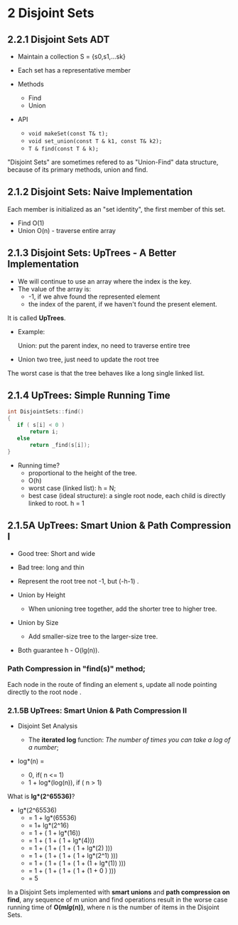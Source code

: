 # 2 Disjoint Sets

## 2.2.1 Disjoint Sets ADT
* Maintain a collection S = {s0,s1,...sk}
* Each set has a representative member

* Methods
  * Find
  * Union
 
* API
  * `void makeSet(const T& t);`
  * `void set_union(const T & k1, const T& k2);`
  * `T & find(const T & k);`

"Disjoint Sets" are sometimes refered to as "Union-Find" data structure, because of its primary methods, union and find.

## 2.1.2 Disjoint Sets: Naive Implementation

Each member is initialized as an "set identity", the first member of this set. 

- Find O(1)
- Union O(n) - traverse entire array

## 2.1.3 Disjoint Sets: UpTrees - A Better Implementation

* We will continue to use an array where the index is the key.
* The value of the array is:
   * -1, if we ahve found the represented element
   * the index of the parent, if we haven't found the present element.
   
 It is called __UpTrees__.
 
* Example:

  Union: put the parent index, no need to traverse entire tree 

- Union two tree, just need to update the root tree
 
 The worst case is that the tree behaves like a long single linked list.
 
## 2.1.4 UpTrees: Simple Running Time
 
 ```cpp
 int DisjointSets::find()
 {
    if ( s[i] < 0 ) 
        return i;
    else  
        return _find(s[i]); 
} 
 ```
 
-  Running time?
    - proportional to the height of the tree. 
    - O(h)
    - worst case (linked list): h = N;
    - best case (ideal structure): a single root node, each child is directly linked to root. h = 1
    
## 2.1.5A UpTrees: Smart Union & Path Compression I

- Good tree: Short and wide 
- Bad tree: long and thin

- Represent the root tree not -1, but (-h-1) . 

- Union by Height
   - When unioning tree together, add the shorter tree to higher tree. 
- Union by Size
   - Add smaller-size tree to the larger-size tree.

- Both guarantee h - O(lg(n)).

### Path Compression in "find(s)" method;
Each node in the route of finding an element s, update all node pointing directly to the root node .


### 2.1.5B UpTrees: Smart Union & Path Compression II
- Disjoint Set Analysis
   - The __iterated log__ function: _The number of times you can take a log of a number_;

- log*(n) = 
  - 0, if( n <= 1)
  - 1 + log*(log(n)), if ( n > 1)

What is __lg*(2^65536)__?

- lg*(2^65536) 
   -  =  1 + lg*(65536) 
   -  =  1+ lg*(2^16) 
   -  =  1 + ( 1 + lg*(16)) 
   -  =  1 + ( 1 + ( 1 + lg*(4))) 
   -  =  1 + ( 1 + ( 1 + ( 1 + lg*(2) ))) 
   -  =  1 + ( 1 + ( 1 + ( 1 + lg*(2^1) )))
   -  =  1 + ( 1 + ( 1 + ( 1 + (1 + lg*(1)) )))
   -  =  1 + ( 1 + ( 1 + ( 1 + (1 + 0 ) )))
   -  = 5
  
In a Disjoint Sets implemented with __smart unions__ and __path compression on find__, 
any sequence of m union and find operations result in the worse case running time of __O(m*lg*(n))__,
where n is the number of items in the Disjoint Sets.

